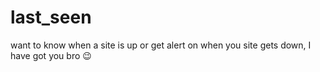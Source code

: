 # last_seen
want to know when a site is up or get alert on when you site gets down, I have got you bro 😉

